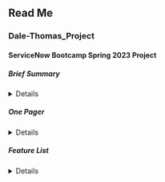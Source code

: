 ## Read Me

### Dale-Thomas_Project

#### ServiceNow Bootcamp Spring 2023 Project 

##### Brief Summary

<details>
  <br>  
Demi Dale and Ostonya Thomas are collaborating on a unique apologetics platform. With Christianity rapidly declining in the US, the faith is becoming more and more misunderstood by unbelievers. The goal of this project is to create an interface that allows the public to get a glimpse of what it means to be a Christian through answering questions and showing social media posts depicting the lives of Christians today.
</details>

##### One Pager

<details>
  <br>
In 1972 92% of Americans said they were Christian, but it is projected that by 2070 that number will drop to below 50%. Christianity is experiencing a sharp decline and with the multitude of controversial views held by the faith, people are steadily misunderstanding Christianity. Today Christians are perceived as closed-minded, and their lifestyle is widely misconceived. While this may be a time where the numbers are declining for Christianity, this is also a time where the world, especially Gen Z, is exceptionally open-minded. The world would be a much better place if more people understood what Christianity is. To diminish the negative connotations surrounding the faith by showing people who are clueless about the faith what Christianity is about and who a Christian is while inviting them to join the family would be the holy grail.

Ideally, this platform would be hosted by a local church. This platform will be a visually pleasing and easy to use webpage that helps users learn more about Christianity through interacting with media from popular social media platforms, such as memes, music, TikTok’s, etc. Through interacting with these various forms of media which depict Christianity, people should be able to understand it as a way of life rather than a religion or negative character trait.

There are many websites which try to inform the public of the Good News and answers some of the hard questions. Some sites like this are christianityexplored.org, Christianity.org and some other church websites. Our platform differs from most others in that it will allow users a more immersive experience of the kingdom culture and cover a broader scope of uncertainty.

The goal of this project is to inform those with little to no knowledge of Christianity. While Christians may find this content enjoyable, they already have access to most of this media because they are likely already following and subscribed to popular Christian pages and accounts. As a result, most of the traffic, at any given moment, on this platform would be from non-believers or new believers. Thus, one reason this may fail is if non-believers and new believers are completely uninterested in learning about the Christian way of life or are unaware a platform like this exists.
</details>

##### Feature List

<details>
  <br>
Navigation Bar
  
  As a user, I want to be able to see some of the different things that this platform has to offer, be able to click an area of interest, and be redirected to the content.
  
Home Page Slideshow 
  
  As a user, I want to be able to view media relevant to the organization hosting the website.
  
Lifestyle
  
  As a user, I want to be exposed to various modes of social media posts that enlighten me on the Christian lifestyle and be able to interact with the posts to some extent.
  
Music Wall
  
  As a user I want to be able to listen to some of the top Christian songs.
  
Hoax or nah?
  
  As a user, I want to have access to scientific and historical evidence for Christianity in the form of text as well as videos and hear people’s personal stories.
  
What’s it to me?
  
  As a user, I want to know why Christians want me to be a Christian too.
  
What’s next?
  
  As a user who is a new believer, I want to know what I should be doing and receive advice and suggestions.
  
Wya?
  
  As a user interested in visiting a church, I want to be told which churches/bible study groups are near me and where they are.
  
Common questions
  
  As a user with uncertainties, I want to have access to the answers to some of the big questions that cause people to walk away from Christianity.
  
Devotion
  
  As a user who is in the faith, I want to have access to a daily devotional messages and sermons.
  
Prayer 
  
  As a user, I want to know what prayer is, how to pray and have access to a hotline for prayer.
  
Prayer bin
  
  As a user who is experiencing difficulties in life, I want to be able to submit prayer requests for believers to keep me in prayer.
  
Gallery
  
  As a user, I want to be able to navigate through a photo gallery with images of nature and bible verses that correlate with them.
  
Click here for a surprise
  
  As a user, I want to click a tab and be reminded that Jesus loves me.
  
Did you know?
  
  As a user, I want to learn a new cool fact about Christianity or evidence for Christianity every time I click a light bulb icon.
  
The Bible
  
  As a user, I want to know what the Bible is, have access to read it and receive recommendations for mobile apps to read the bible.
  
Myths
  
  As a user, I want to know if some of the things I believed about Christianity was false.
  
Chat room
  
  As a user, I want to be able to engage in a live public chat with people who are Christians or are curious about Christianity.
  
Encouragement
  
  As a user, I want to click a button and be redirected to a page filled with encouraging messages in the form of bible verses, videos, and other media.
  
Christian… therapy?
  
  As a user, I want to know more about what Christian therapy is and hear what other people’s experiences were with Christian therapists.
  
Demystifying the faith
  
  As a user, I want to see an area with most of the general topics discussed on the page (like the labels in the navigation bar) with a few bullet points on what each linked page has.
</details>
